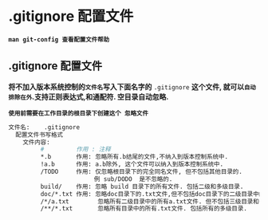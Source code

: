 # .gitignore 配置文件

**`man git-config 查看配置文件帮助`**

## .gitignore 配置文件

**将不加入版本系统控制的`文件名`写入下面名字的** `.gitignore`  **这个文件, 就可以`自动排除在外`.支持正则表达式,和通配符. 空目录自动忽略.**

**`使用前需要在工作目录的根目录下创建这个 忽略文件`**

```bash
文件名:    .gitignore   
  配置文件书写格式    
    文件内容:  
         #         作用 : 注释
         *.b       作用: 忽略所有.b结尾的文件,不纳入到版本控制系统中.
         !a.b      作用: a.b除外, 这个文件可以纳入到版本控制系统中.
         /TODO     作用: 仅忽略根目录下的完全同名文件, 但不包括其他目录的. 
                        例 sub/DODO  是不忽略的.
         build/    作用: 忽略 build 目录下的所有文件. 包括二级和多级目录.
         doc/*.txt 作用: 忽略doc目录下的.txt文件,但不包括doc目录下的二级目录中的同名文件.doc/a/a.txt
         /*/a.txt        忽略所有二级目录中的所有a.txt文件. 但不包括三级目录和多级目录.
         /**/*.txt       忽略所有目录中的所有.txt文件. 包括所有的多级目录.
```



